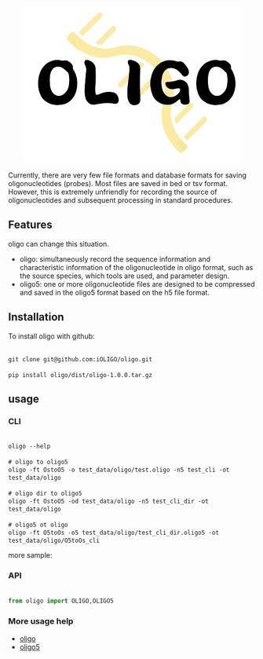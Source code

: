
<div align="center">

<img src="./docs/imgs/oligo_logo.png">

</div>

Currently, there are very few file formats and database formats for saving oligonucleotides (probes). Most files are saved in bed or tsv format. However, this is extremely unfriendly for recording the source of oligonucleotides and subsequent processing in standard procedures.

## Features

oligo can change this situation. 

+ oligo: simultaneously record the sequence information and characteristic information of the oligonucleotide in oligo format, such as the source species, which tools are used, and parameter design.
+ oligo5: one or more oligonucleotide files are designed to be compressed and saved in the oligo5 format based on the h5 file format.

## Installation

To install oligo with github:


```shell

git clone git@github.com:iOLIGO/oligo.git

pip install oligo/dist/oligo-1.0.0.tar.gz

```

## usage

### CLI

```shell

oligo --help

# oligo to oligo5
oligo -ft OstoO5 -o test_data/oligo/test.oligo -n5 test_cli -ot test_data/oligo

# oligo dir to oligo5
oligo -ft OstoO5 -od test_data/oligo -n5 test_cli_dir -ot test_data/oligo

# oligo5 ot oligo
oligo -ft O5toOs -o5 test_data/oligo/test_cli_dir.oligo5 -ot test_data/oligo/O5toOs_cli
```

more sample: 

### API

```python

from oligo import OLIGO,OLIGO5

```


### More usage help

- [oligo](https://github.com/iOLIGO/oligo/blob/main/docs/oligo.md)
- [oligo5](https://github.com/iOLIGO/oligo/blob/main/docs/oligo5.md)